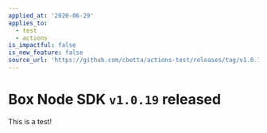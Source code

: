 ```yaml
---
applied_at: '2020-06-29'
applies_to:
  - test
  - actions
is_impactful: false
is_new_feature: false
source_url: 'https://github.com/cbetta/actions-test/releases/tag/v1.0.19'
---
```

# Box Node SDK `v1.0.19` released

This is a test!